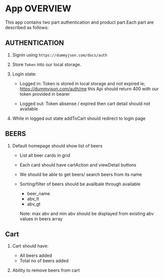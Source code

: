 # App OVERVIEW

This app contains two part authentication and product part.Each part are described as follows:

## AUTHENTICATION

1. Signin using `https://dummyjson.com/docs/auth`
2. Store `Token` into our local storage.
3. Login state:

   - Logged in: Token is stored in local storage and not expired ie; https://dummyjson.com/auth/me this Api should return 400 with our token provided in bearer

   - Logged out: Token absense / expired then cart detail should not available

4. While in logged out state addToCart should redirect to login page

## BEERS

1. Default homepage should show list of beers

   - List all beer cards in grid
   - Each card should have cartAction and viewDetail buttons
   - We should be able to get beers/ search beers from its name
   - Sorting/filter of beers should be availbale through available

     - beer_name
     - abv_lt
     - abv_gt

     Note: max abv and min abv should be displayed from existing abv values in beers array

## Cart

1. Cart should have:

   - All beers added
   - Total no of beers added

2. Ability to remove beers from cart
